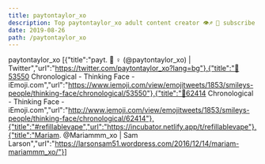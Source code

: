 ```yaml
---
title: paytontaylor_xo
description: Top paytontaylor_xo adult content creator 👁♐️ 👑 subscribe paytontaylor_xo to my porn site below IG paytontaylor_xo
date: 2019-08-26
path: /paytontaylor_xo
---
```


paytontaylor_xo
[{"title":"payt. 🧚  ‍♀️ (@paytontaylor_xo) | Twitter","url":"https://twitter.com/paytontaylor_xo?lang=bg"},{"title":"🤔53550 Chronological - Thinking Face - iEmoji.com","url":"https://www.iemoji.com/view/emojitweets/1853/smileys-people/thinking-face/chronological/53550"},{"title":"🤔62414 Chronological - Thinking Face - iEmoji.com","url":"http://www.iemoji.com/view/emojitweets/1853/smileys-people/thinking-face/chronological/62414"},{"title":"#refillablevape","url":"https://incubator.netlify.app/t/refillablevape"},{"title":"Mariam. @Mariammm_xo | Sam Larson","url":"https://larsonsam51.wordpress.com/2016/12/14/mariam-mariammm_xo/"}]

